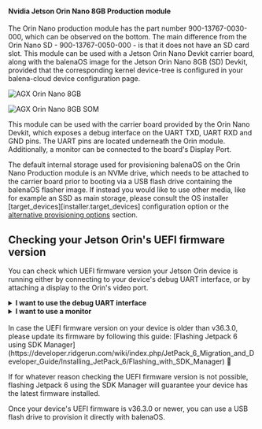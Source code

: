 #### Nvidia Jetson Orin Nano 8GB Production module

The Orin Nano production module has the part number 900-13767-0030-000, which can be observed on the bottom. The main difference from the Orin Nano SD - 900-13767-0050-000 - is that it does not have an SD card slot. This module can be used with a Jetson Orin Nano Devkit carrier board, along with the balenaOS image for the Jetson Orin Nano 8GB (SD) Devkit, provided that the corresponding kernel device-tree is configured in your balena-cloud device configuration page.

![AGX Orin Nano 8GB](/img/jetson-orin/Nano_8GB_Production_SOM_900-13767-0030-000.webp)

![AGX Orin Nano 8GB SOM](/img/jetson-orin/Nano_8GB_Production_SOM_900-13767-0030-000_closeup.webp)

This module can be used with the carrier board provided by the Orin Nano Devkit, which exposes a debug interface on the UART TXD, UART RXD and GND pins. The UART pins are located underneath the Orin module. Additionally, a monitor can be connected to the board's Display Port.

The default internal storage used for provisioning balenaOS on the Orin Nano Production module is an NVMe drive, which needs to be attached to the carrier board prior to booting via a USB flash drive containing the balenaOS flasher image. If instead you would like to use other media, like for example an SSD as main storage, please consult the OS installer [target_devices][installer.target_devices] configuration option or the [alternative provisioning options](#alternative-provisioning-options) section.

## Checking your Jetson Orin's UEFI firmware version

You can check which UEFI firmware version your Jetson Orin device is running either by connecting to your device's debug UART interface, or by attaching a display to the Orin's video port.

<details>
<summary><b>I want to use the debug UART interface</b></summary>
<br>

For this step you will need a USB to TTL converter cable. The USB to TTL converter's pins need to be connected to the UART TXD, UART RXD and GND pins on the Jetson carrier board, which are located underneath the Orin module. The other end of the cable should be plugged into the USB port of your host/development PC. Your host PC can connect to the Jetson device using a serial communication program like <code>minicom</code> </p>

![Orin Nano Devkit pinout location](/img/jetson-orin/Nano_pinout_with_module_square.webp)

![Orin Nano Devkit UART pins](/img/jetson-orin/Nano_pinout_close_square.webp)

<p>If you are using the UART interface, the UEFI firmware version will be printed in the boot sequence logs:</p>

![Orin UEFI uart logs](/img/jetson-orin/jetson_orin_uefi_version_uart_logs.webp)

<p>Alternatively, if booting is stopped in the UEFI menu by pressing <code>Esc</code>, the firmware version will be printed in the top-left corner:</p>

![Orin UEFI uart logs](/img/jetson-orin/jetson_orin_uart_uefi_menu.webp)

<p>If instead you would like to use a monitor and a keyboard, please expand the section below.</p>

</details>


  <details>
  <summary><b>I want to use a monitor</b></summary>
<br>
An HDMI cable is necessary for connecting your Jetson Orin Nano to a monitor. Once the monitor is attached, the UEFI firmware version will be displayed at the top of the screen:

![Orin UEFI display menu](/img/jetson-orin/jetson_orin_interrupt_booting_uefi.webp)

</details>

<br>
In case the UEFI firmware version on your device is older than v36.3.0, please update its firmware by following this guide: [Flashing Jetpack 6 using SDK Manager](https://developer.ridgerun.com/wiki/index.php/JetPack_6_Migration_and_Developer_Guide/Installing_JetPack_6/Flashing_with_SDK_Manager) &#x1F517;

If for whatever reason checking the UEFI firmware version is not possible, flashing Jetpack 6 using the SDK Manager will guarantee your device has the latest firmware installed.

Once your device's UEFI firmware is v36.3.0 or newer, you can use a USB flash drive to provision it directly with balenaOS.
